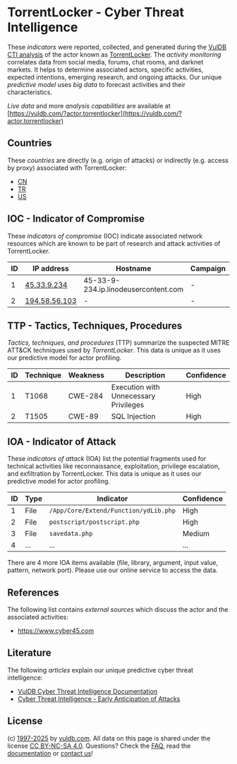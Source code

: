 # TorrentLocker - Cyber Threat Intelligence

These _indicators_ were reported, collected, and generated during the [VulDB CTI analysis](https://vuldb.com/?kb.cti) of the actor known as [TorrentLocker](https://vuldb.com/?actor.torrentlocker). The _activity monitoring_ correlates data from social media, forums, chat rooms, and darknet markets. It helps to determine associated actors, specific activities, expected intentions, emerging research, and ongoing attacks. Our unique _predictive model_ uses _big data_ to forecast activities and their characteristics.

_Live data_ and more _analysis capabilities_ are available at [https://vuldb.com/?actor.torrentlocker](https://vuldb.com/?actor.torrentlocker)

## Countries

These _countries_ are directly (e.g. origin of attacks) or indirectly (e.g. access by proxy) associated with TorrentLocker:

* [CN](https://vuldb.com/?country.cn)
* [TR](https://vuldb.com/?country.tr)
* [US](https://vuldb.com/?country.us)

## IOC - Indicator of Compromise

These _indicators of compromise_ (IOC) indicate associated network resources which are known to be part of research and attack activities of TorrentLocker.

ID | IP address | Hostname | Campaign | Confidence
-- | ---------- | -------- | -------- | ----------
1 | [45.33.9.234](https://vuldb.com/?ip.45.33.9.234) | 45-33-9-234.ip.linodeusercontent.com | - | High
2 | [194.58.56.103](https://vuldb.com/?ip.194.58.56.103) | - | - | High

## TTP - Tactics, Techniques, Procedures

_Tactics, techniques, and procedures_ (TTP) summarize the suspected MITRE ATT&CK techniques used by _TorrentLocker_. This data is unique as it uses our predictive model for actor profiling.

ID | Technique | Weakness | Description | Confidence
-- | --------- | -------- | ----------- | ----------
1 | T1068 | CWE-284 | Execution with Unnecessary Privileges | High
2 | T1505 | CWE-89 | SQL Injection | High

## IOA - Indicator of Attack

These _indicators of attack_ (IOA) list the potential fragments used for technical activities like reconnaissance, exploitation, privilege escalation, and exfiltration by TorrentLocker. This data is unique as it uses our predictive model for actor profiling.

ID | Type | Indicator | Confidence
-- | ---- | --------- | ----------
1 | File | `/App/Core/Extend/Function/ydLib.php` | High
2 | File | `postscript/postscript.php` | High
3 | File | `savedata.php` | Medium
4 | ... | ... | ...

There are 4 more IOA items available (file, library, argument, input value, pattern, network port). Please use our online service to access the data.

## References

The following list contains _external sources_ which discuss the actor and the associated activities:

* https://www.cyber45.com

## Literature

The following _articles_ explain our unique predictive cyber threat intelligence:

* [VulDB Cyber Threat Intelligence Documentation](https://vuldb.com/?kb.cti)
* [Cyber Threat Intelligence - Early Anticipation of Attacks](https://www.scip.ch/en/?labs.20201022)

## License

(c) [1997-2025](https://vuldb.com/?kb.changelog) by [vuldb.com](https://vuldb.com/?kb.about). All data on this page is shared under the license [CC BY-NC-SA 4.0](https://creativecommons.org/licenses/by-nc-sa/4.0/). Questions? Check the [FAQ](https://vuldb.com/?kb.faq), read the [documentation](https://vuldb.com/?kb) or [contact us](https://vuldb.com/?contact)!
